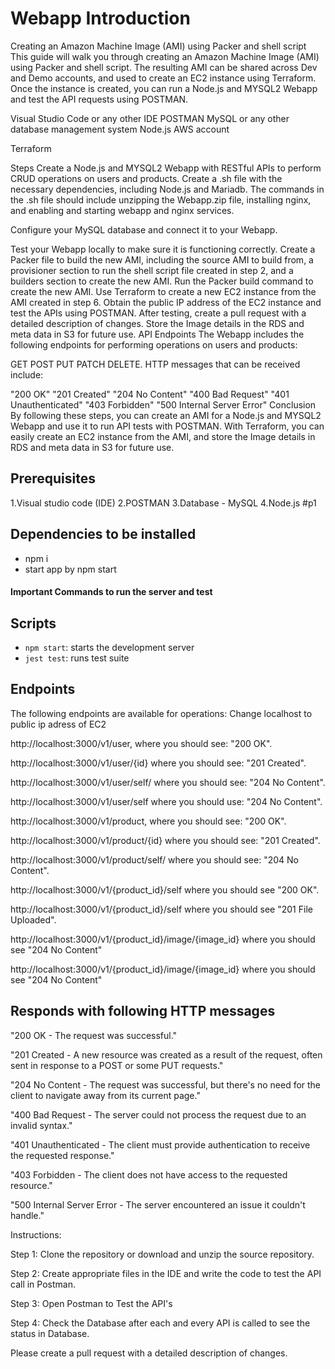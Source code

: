# Webapp Introduction
Creating an Amazon Machine Image (AMI) using Packer and shell script
This guide will walk you through creating an Amazon Machine Image (AMI) using Packer and shell script. The resulting AMI can be shared across Dev and Demo accounts, and used to create an EC2 instance using Terraform. Once the instance is created, you can run a Node.js and MYSQL2 Webapp and test the API requests using POSTMAN.


Visual Studio Code or any other IDE
POSTMAN
MySQL or any other database management system
Node.js
AWS account

Terraform

Steps
Create a Node.js and MYSQL2 Webapp with RESTful APIs to perform CRUD operations on users and products.
Create a .sh file with the necessary dependencies, including Node.js and Mariadb. The commands in the .sh file should include unzipping the Webapp.zip file, installing nginx, and enabling and starting webapp and nginx services.

Configure your MySQL database and connect it to your Webapp.

Test your Webapp locally to make sure it is functioning correctly.
Create a Packer file to build the new AMI, including the source AMI to build from, a provisioner section to run the shell script file created in step 2, and a builders section to create the new AMI.
Run the Packer build command to create the new AMI.
Use Terraform to create a new EC2 instance from the AMI created in step 6.
Obtain the public IP address of the EC2 instance and test the APIs using POSTMAN.
After testing, create a pull request with a detailed description of changes.
Store the Image details in the RDS and meta data in S3 for future use.
API Endpoints
The Webapp includes the following endpoints for performing operations on users and products:

GET
POST
PUT
PATCH
DELETE.
HTTP messages that can be received include:

"200 OK"
"201 Created"
"204 No Content"
"400 Bad Request"
"401 Unauthenticated"
"403 Forbidden"
"500 Internal Server Error"
Conclusion
By following these steps, you can create an AMI for a Node.js and MYSQL2 Webapp and use it to run API tests with POSTMAN. With Terraform, you can easily create an EC2 instance from the AMI, and store the Image details in RDS and meta data in S3 for future use.

## Prerequisites

1.Visual studio code (IDE)
2.POSTMAN
3.Database - MySQL
4.Node.js
 #p1

## Dependencies to be installed 

- npm i 
- start app by npm start


<h4>Important Commands to run the server and test</h4>

## Scripts
- `npm start`: starts the development server
- `jest test`: runs test suite

## Endpoints
The following endpoints are available for operations: Change localhost to public ip adress of EC2

http://localhost:3000/v1/user, where you should see: "200 OK".

http://localhost:3000/v1/user/{id} where you should see: "201 Created".

http://localhost:3000/v1/user/self/ where you should see: "204 No Content".

http://localhost:3000/v1/user/self where you should use: "204 No Content".

http://localhost:3000/v1/product, where you should see: "200 OK".

http://localhost:3000/v1/product/{id} where you should see: "201 Created".

http://localhost:3000/v1/product/self/ where you should see: "204 No Content".

http://localhost:3000/v1/{product_id}/self where you should see "200 OK".

http://localhost:3000/v1/{product_id}/self where you should see "201 File Uploaded".

http://localhost:3000/v1/{product_id}/image/{image_id} where you should see "204 No Content"

http://localhost:3000/v1/{product_id}/image/{image_id}  where you should see "204 No Content"


## Responds with following HTTP messages

"200 OK - The request was successful."

"201 Created - A new resource was created as a result of the request, often sent in response to a POST or some PUT requests."

"204 No Content - The request was successful, but there's no need for the client to navigate away from its current page."

"400 Bad Request - The server could not process the request due to an invalid syntax."

"401 Unauthenticated - The client must provide authentication to receive the requested response."

"403 Forbidden - The client does not have access to the requested resource."

"500 Internal Server Error - The server encountered an issue it couldn't handle."


Instructions:

Step 1: Clone the repository or download and unzip the source repository.

Step 2: Create appropriate files in the IDE and write the code to test the API call in Postman.

Step 3: Open Postman to Test the API's

Step 4: Check the Database after each and every API is called to see the status in Database.

Please create a pull request with a detailed description of changes.
